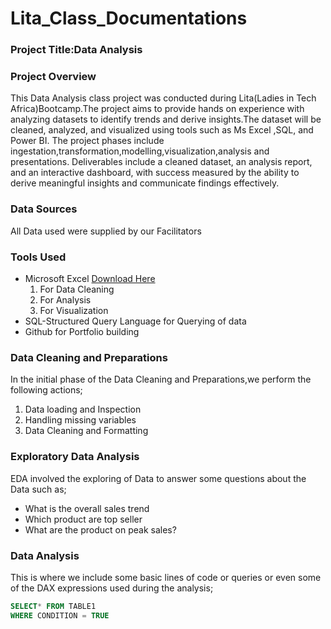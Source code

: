 # Lita_Class_Documentations

### Project Title:Data Analysis

### Project Overview

This Data Analysis class project was conducted during Lita(Ladies in Tech Africa)Bootcamp.The project  aims to provide hands on experience with analyzing datasets to identify trends and derive insights.The dataset will be cleaned, analyzed, and visualized using tools such as Ms Excel ,SQL, and Power BI. The project phases include ingestation,transformation,modelling,visualization,analysis and presentations. Deliverables include a cleaned dataset, an analysis report, and an interactive dashboard, with success measured by the ability to derive meaningful insights and communicate findings effectively.

### Data Sources

All Data used were supplied by our Facilitators

### Tools Used

- Microsoft Excel [Download Here](https://www.microsoft.com)
  1. For Data Cleaning
  2. For Analysis
  3. For  Visualization
- SQL-Structured Query Language for Querying of data
- Github for Portfolio building

### Data Cleaning and Preparations
In the initial phase of the Data Cleaning and Preparations,we perform the following actions;
1. Data loading and Inspection
2. Handling missing variables
3. Data Cleaning and Formatting

### Exploratory Data Analysis
EDA involved the exploring of Data to answer some questions about the Data such as;
- What is the overall sales trend
- Which product are top seller
- What are the product on peak sales?
  
### Data Analysis
This is where we include some basic lines of code or queries or even some of the DAX expressions used during the analysis;

```SQL
SELECT* FROM TABLE1
WHERE CONDITION = TRUE
```
